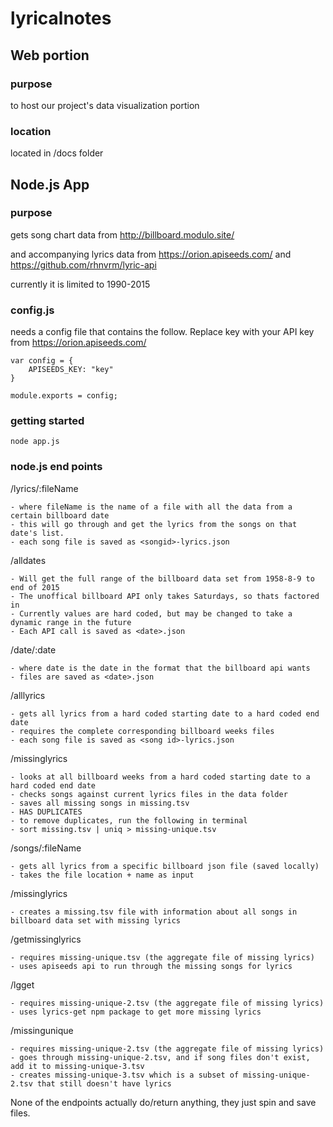 # lyricalnotes

## Web portion

### purpose
to host our project's data visualization portion

### location
located in /docs folder


## Node.js App

### purpose
gets song chart data from http://billboard.modulo.site/

and accompanying lyrics data from https://orion.apiseeds.com/ and https://github.com/rhnvrm/lyric-api	

currently it is limited to 1990-2015

### config.js
needs a config file that contains the follow.  Replace key with your API key from https://orion.apiseeds.com/

```
var config = {
	APISEEDS_KEY: "key"
}

module.exports = config;
```

### getting started

`node app.js`

### node.js end points
/lyrics/:fileName

	- where fileName is the name of a file with all the data from a certain billboard date
	- this will go through and get the lyrics from the songs on that date's list.
	- each song file is saved as <songid>-lyrics.json

/alldates

	- Will get the full range of the billboard data set from 1958-8-9 to end of 2015
	- The unoffical billboard API only takes Saturdays, so thats factored in
	- Currently values are hard coded, but may be changed to take a dynamic range in the future
	- Each API call is saved as <date>.json


/date/:date

	- where date is the date in the format that the billboard api wants
	- files are saved as <date>.json


/alllyrics

	- gets all lyrics from a hard coded starting date to a hard coded end date
	- requires the complete corresponding billboard weeks files
	- each song file is saved as <song id>-lyrics.json


/missinglyrics

	- looks at all billboard weeks from a hard coded starting date to a hard coded end date
	- checks songs against current lyrics files in the data folder
	- saves all missing songs in missing.tsv
	- HAS DUPLICATES
	- to remove duplicates, run the following in terminal
	- sort missing.tsv | uniq > missing-unique.tsv

/songs/:fileName

	- gets all lyrics from a specific billboard json file (saved locally)
	- takes the file location + name as input

/missinglyrics

	- creates a missing.tsv file with information about all songs in billboard data set with missing lyrics


/getmissinglyrics
	
	- requires missing-unique.tsv (the aggregate file of missing lyrics)
	- uses apiseeds api to run through the missing songs for lyrics
	

/lgget
	
	- requires missing-unique-2.tsv (the aggregate file of missing lyrics)
	- uses lyrics-get npm package to get more missing lyrics


/missingunique
	
	- requires missing-unique-2.tsv (the aggregate file of missing lyrics)
	- goes through missing-unique-2.tsv, and if song files don't exist, add it to missing-unique-3.tsv
	- creates missing-unique-3.tsv which is a subset of missing-unique-2.tsv that still doesn't have lyrics


None of the endpoints actually do/return anything, they just spin and save files.
